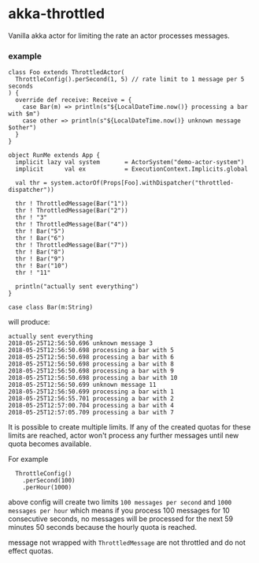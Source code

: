# akka-throttled

Vanilla akka actor for limiting the rate an actor processes messages.


### example 

```
class Foo extends ThrottledActor(
  ThrottleConfig().perSecond(1, 5) // rate limit to 1 message per 5 seconds
) {
  override def receive: Receive = {
    case Bar(m) => println(s"${LocalDateTime.now()} processing a bar with $m")
    case other => println(s"${LocalDateTime.now()} unknown message $other")
  }
}

object RunMe extends App {
  implicit lazy val system       = ActorSystem("demo-actor-system")
  implicit      val ex           = ExecutionContext.Implicits.global

  val thr = system.actorOf(Props[Foo].withDispatcher("throttled-dispatcher"))

  thr ! ThrottledMessage(Bar("1"))
  thr ! ThrottledMessage(Bar("2"))
  thr ! "3"
  thr ! ThrottledMessage(Bar("4"))
  thr ! Bar("5")
  thr ! Bar("6")
  thr ! ThrottledMessage(Bar("7"))
  thr ! Bar("8")
  thr ! Bar("9")
  thr ! Bar("10")
  thr ! "11"

  println("actually sent everything")
}

case class Bar(m:String)
```

will produce:
```
actually sent everything
2018-05-25T12:56:50.696 unknown message 3
2018-05-25T12:56:50.698 processing a bar with 5
2018-05-25T12:56:50.698 processing a bar with 6
2018-05-25T12:56:50.698 processing a bar with 8
2018-05-25T12:56:50.698 processing a bar with 9
2018-05-25T12:56:50.698 processing a bar with 10
2018-05-25T12:56:50.699 unknown message 11
2018-05-25T12:56:50.699 processing a bar with 1
2018-05-25T12:56:55.701 processing a bar with 2
2018-05-25T12:57:00.704 processing a bar with 4
2018-05-25T12:57:05.709 processing a bar with 7
```

It is possible to create multiple limits. If any of the created quotas for these limits are reached, actor won't process any further messages until new quota becomes available.

For example
```
  ThrottleConfig()
    .perSecond(100)
    .perHour(1000)  
```

above config will create two limits `100 messages per second` and `1000 messages per hour` 
which means if you process 100 messages for 10 consecutive seconds, no messages will be processed for the next 59 minutes 50 seconds because the hourly quota is reached.

message not wrapped with `ThrottledMessage` are not throttled and do not effect quotas.